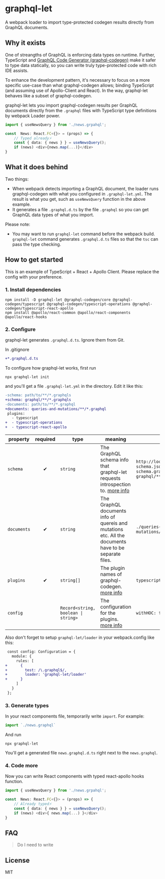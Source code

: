 # graphql-let

A webpack loader to import type-protected codegen results directly from GraphQL documents. 

## Why it exists

One of streangths of GraphQL is enforcing data types on runtime. Further, TypeScript and [GraphQL Code Generator (graphql-codegen)](https://graphql-code-generator.com/) make it safer to type data statically, so you can write truly type-protected code with rich IDE assists.

To enhance the development pattern, it's necessary to focus on a more specific use-case than what graphql-codegen allows; binding TypeScript (and assuming use of Apollo-Client and React). In the way, graphql-let behaves like a subset of graphql-codegen.

graphql-let lets you import graphql-codegen results per GraphQL documents directly from the `.graphql` files with TypeScript type definitions by webpack Loader power.

```typescript jsx
import { useNewsQuery } from './news.grpahql';

const  News: React.FC<{}> = (props) => {
	// Typed already️⚡️
	const { data: { news } } = useNewsQuery();
	if (news) <div>{news.map(...)}</div>
}
```

## What it does behind

Two things:

* When webpack detects importing a GraphQL document, the loader runs graphql-codegen with what you configured in `.graphql-let.yml`. The result is what you get, such as `useNewsQuery` function in the above example.
* It generates a file `.graphql.d.ts` by the file `.graphql` so you can get GraphQL data types of what you import.

Please note:

* You may want to run `graphql-let` command before the webpack build. `graphql-let` command generates `.graphql.d.ts` files so that the `tsc` can pass the type checking.

## How to get started

This is an example of TypeScript + React + Apollo Client. Please replace the config with your preference.

### 1. Install dependencies

```
npm install -D graphql-let @graphql-codegen/core @graphql-codegen/typescript @graphql-codegen/typescript-operations @graphql-codegen/typescript-react-apollo
npm install @apollo/react-common @apollo/react-components @apollo/react-hooks
```

### 2. Configure

graphql-let generates `.graphql.d.ts`. Ignore them from Git.

In .gitignore
```diff
+*.graphql.d.ts
```

To configure how graphql-let works, first run

```
npx graphql-let init
```

and you'll get a file `.graphql-let.yml` in the directory. Edit it like this:

```diff
-schema: path/to/**/*.graphqls
+schema: graphql/**/*.graphqls
-documents: path/to/**/*.graphql
+documents: queries-and-mutations/**/*.graphql
 plugins:
   - typescript
+  - typescript-operations
+  - typescript-react-apollo
```

| property | required | type | meaning | examples |
| --- | :---: | --- | --- | --- |
| `schema` | ✔︎ | `string` | The GraphQL schema info that graphql-let requests introspection to. [more info](https://github.com/ardatan/graphql-toolkit#schema-loading) | `http://localhost:3000/graphql`<br />`schema.json`<br />`schema.graphqls`<br />`graphql/**/*.graphqls` |
| `documents` | ✔︎ | `string` | The GraphQL documents info of quereis and mutations etc. All the documents have to be separate files. | `./queries-and-mutations/**/*.graphql` |
| `plugins` | ✔︎ | `string[]` | The plugin names of graphql-codegen. [more info](https://graphql-code-generator.com/docs/plugins/) | `typescript-react-apollo` |
| `config` |  | `Record<string, boolean \| string>` | The configuration for the plugins. [more info](https://graphql-code-generator.com/docs/getting-started/config-field)  | `withHOC: false` |

Also don't forget to setup `graphql-let/loader` in your webpack.config like this:

```diff
 const config: Configuration = {
   module: {
     rules: [
+      {
+        test: /\.graphql$/,
+        loader: 'graphql-let/loader'
+      }
     ]
   }
 };
```

### 3. Generate types 

In your react components file, temporarily write `import`. For example:

```typescript jsx
import `./news.graphql` 
```

And run

```
npx graphql-let
```

You'll get a generated file `news.graphql.d.ts` right next to the `news.graphql`.

### 4. Code more

Now you can write React components with typed react-apollo hooks function.

```typescript jsx
import { useNewsQuery } from './news.grpahql';

const  News: React.FC<{}> = (props) => {
    // Already typed⚡️
    const { data: { news } } = useNewsQuery();
    if (news) <div>{ news.map(...) }</div>
}
```

## FAQ

> Do I need to write 

## License

MIT
